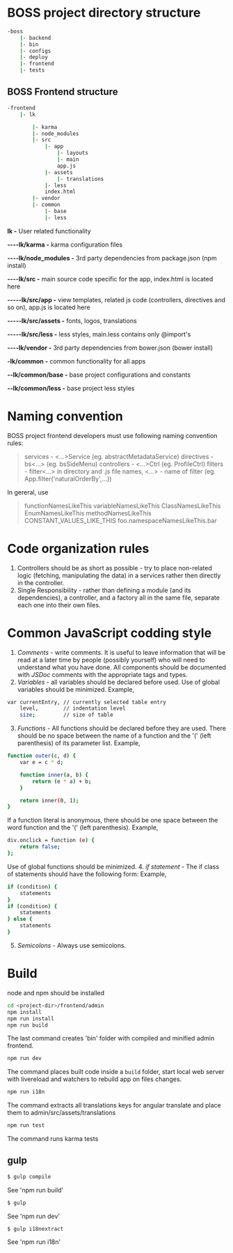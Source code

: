 # BOSS project directory structure

```sh
-boss
	|- backend
	|- bin
	|- configs
	|- deploy
	|- frontend
	|- tests
```

## BOSS Frontend structure

```sh
-frontend
	|- lk

		|- karma
		|- node_modules
		|- src
			|- app
				|- layouts
				|- main
				app.js
			|- assets
				|- translations
			|- less
			index.html
		|- vendor
		|- common
			|- base
			|- less
```

**lk -**
User related functionality

**----lk/karma -**
karma configuration files

**----lk/node_modules -**
3rd party dependencies from package.json (npm install)

**----lk/src -**
main source code specific for the app, index.html is located here

**-----lk/src/app -**
view templates, related js code (controllers, directives and so on), app.js is located here

**-----lk/src/assets -**
fonts, logos, translations

**-----lk/src/less -**
less styles, main.less contains only @import's

**----lk/vendor -**
3rd party dependencies from bower.json (bower install)

**-lk/common -**
common functionality for all apps

**--lk/common/base -**
base project configurations and constants

**--lk/common/less -**
base project less styles

# Naming convention

BOSS project frontend developers must use following naming convention rules:
> services - <...>Service (eg. abstractMetadataService)
> directives - bs<...> (eg. bsSideMenu)
> controllers - <...>Ctrl (eg. ProfileCtrl)
> filters - filter<...> in directory and .js file names, <...> - name of filter (eg. App.filter('naturalOrderBy',...))

In gereral, use
> functionNamesLikeThis
> variableNamesLikeThis
> ClassNamesLikeThis
> EnumNamesLikeThis
> methodNamesLikeThis
> CONSTANT_VALUES_LIKE_THIS
> foo.namespaceNamesLikeThis.bar

# Code organization rules

1. Controllers should be as short as possible - try to place non-related logic (fetching, manipulating the data) in a services rather then directly in the controller.
2. Single Responsibility - rather than defining a module (and its dependencies), a controller, and a factory all in the same file, separate each one into their own files.

# Common JavaScript codding style

1. *Comments* - write comments. It is useful to leave information that will be read at a later time by people (possibly yourself) who will need to understand what you have done.
All components should be documented with *JSDoc* comments with the appropriate tags and types.
2. *Variables* - all variables should be declared before used. Use of global variables should be minimized.
Example,
```sh
var currentEntry, // currently selected table entry
    level,        // indentation level
    size;         // size of table
```

3. *Functions* - All functions should be declared before they are used. There should be no space between the name of a function and the '(' (left parenthesis) of its parameter list.
Example,
```sh
function outer(c, d) {
    var e = c * d;

    function inner(a, b) {
        return (e * a) + b;
    }

    return inner(0, 1);
}
```
If a function literal is anonymous, there should be one space between the word function and the '(' (left parenthesis).
Example,
```sh
div.onclick = function (e) {
    return false;
};
```
Use of global functions should be minimized.
4. *if statement* - The if class of statements should have the following form:
Example,
```sh
if (condition) {
    statements
}
if (condition) {
    statements
} else {
    statements
}
```
5. *Semicolons* - Always use semicolons.


# Build

node and npm should be installed

```sh
cd <project-dir>/frontend/admin
npm install
npm run install
npm run build
```
The last command creates 'bin' folder with compiled and minified admin frontend.

```sh
npm run dev
```
The command places built code inside a `build` folder, start local web server with
livereload and watchers to rebuild app on files changes.

```sh
npm run i18n
```
The command extracts all translations keys for angular translate and place them to admin/src/assets/translations

```sh
npm run test
```
The command runs karma tests


## gulp

```sh
$ gulp compile
```
See 'npm run build'

```sh
$ gulp
```
See 'npm run dev'

```sh
$ gulp i18nextract
```
See 'npm run i18n'

